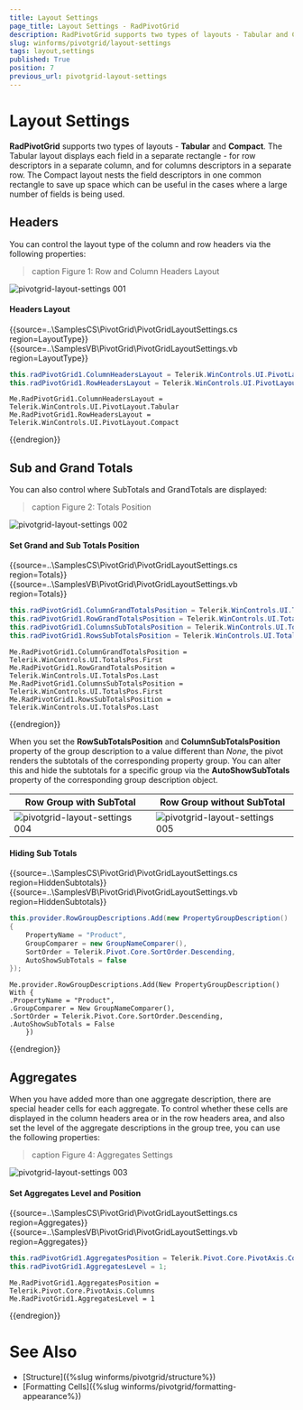 ```yaml
---
title: Layout Settings
page_title: Layout Settings - RadPivotGrid
description: RadPivotGrid supports two types of layouts - Tabular and Compact. You can control the layout type of the column and row headers via the following properties.
slug: winforms/pivotgrid/layout-settings
tags: layout,settings
published: True
position: 7
previous_url: pivotgrid-layout-settings
---
```


# Layout Settings

**RadPivotGrid** supports two types of layouts - __Tabular__ and __Compact__. The Tabular layout displays each field in a separate rectangle - for row descriptors in a separate column, and for columns descriptors in a separate row. The Compact layout nests the field descriptors in one common rectangle to save up space which can be useful in the cases where a large number of fields is being used.

## Headers

You can control the layout type of the column and row headers via the following properties:

>caption Figure 1: Row and Column Headers Layout

![pivotgrid-layout-settings 001](images/pivotgrid-layout-settings001.png)

#### Headers Layout

{{source=..\SamplesCS\PivotGrid\PivotGridLayoutSettings.cs region=LayoutType}} 
{{source=..\SamplesVB\PivotGrid\PivotGridLayoutSettings.vb region=LayoutType}} 

````C#
this.radPivotGrid1.ColumnHeadersLayout = Telerik.WinControls.UI.PivotLayout.Tabular;
this.radPivotGrid1.RowHeadersLayout = Telerik.WinControls.UI.PivotLayout.Compact;

````
````VB.NET
Me.RadPivotGrid1.ColumnHeadersLayout = Telerik.WinControls.UI.PivotLayout.Tabular
Me.RadPivotGrid1.RowHeadersLayout = Telerik.WinControls.UI.PivotLayout.Compact

````

{{endregion}} 

## Sub and Grand Totals

You can also control where SubTotals and GrandTotals are displayed:

>caption Figure 2: Totals Position

![pivotgrid-layout-settings 002](images/pivotgrid-layout-settings002.png)

#### Set Grand and Sub Totals Position

{{source=..\SamplesCS\PivotGrid\PivotGridLayoutSettings.cs region=Totals}} 
{{source=..\SamplesVB\PivotGrid\PivotGridLayoutSettings.vb region=Totals}} 

````C#
this.radPivotGrid1.ColumnGrandTotalsPosition = Telerik.WinControls.UI.TotalsPos.First;
this.radPivotGrid1.RowGrandTotalsPosition = Telerik.WinControls.UI.TotalsPos.Last;
this.radPivotGrid1.ColumnsSubTotalsPosition = Telerik.WinControls.UI.TotalsPos.First;
this.radPivotGrid1.RowsSubTotalsPosition = Telerik.WinControls.UI.TotalsPos.Last;

````
````VB.NET
Me.RadPivotGrid1.ColumnGrandTotalsPosition = Telerik.WinControls.UI.TotalsPos.First
Me.RadPivotGrid1.RowGrandTotalsPosition = Telerik.WinControls.UI.TotalsPos.Last
Me.RadPivotGrid1.ColumnsSubTotalsPosition = Telerik.WinControls.UI.TotalsPos.First
Me.RadPivotGrid1.RowsSubTotalsPosition = Telerik.WinControls.UI.TotalsPos.Last

````

{{endregion}}

When you set the **RowSubTotalsPosition** and **ColumnSubTotalsPosition** property of the group description to a value different than *None*, the pivot renders the subtotals of the corresponding property group. You can alter this and hide the subtotals for a specific group via the **AutoShowSubTotals** property of the corresponding group description object.

|Row Group with SubTotal| Row Group without SubTotal|
|----|----|
![pivotgrid-layout-settings 004](images/pivotgrid-layout-settings004.png)|![pivotgrid-layout-settings 005](images/pivotgrid-layout-settings005.png)|

#### Hiding Sub Totals

{{source=..\SamplesCS\PivotGrid\PivotGridLayoutSettings.cs region=HiddenSubtotals}} 
{{source=..\SamplesVB\PivotGrid\PivotGridLayoutSettings.vb region=HiddenSubtotals}}
````C#
this.provider.RowGroupDescriptions.Add(new PropertyGroupDescription()
{
    PropertyName = "Product",
    GroupComparer = new GroupNameComparer(),
    SortOrder = Telerik.Pivot.Core.SortOrder.Descending,
    AutoShowSubTotals = false
});

````
````VB.NET
Me.provider.RowGroupDescriptions.Add(New PropertyGroupDescription() With {
.PropertyName = "Product",
.GroupComparer = New GroupNameComparer(),
.SortOrder = Telerik.Pivot.Core.SortOrder.Descending,
.AutoShowSubTotals = False
    })

```` 



{{endregion}}

## Aggregates

When you have added more than one aggregate description, there are special header cells for each aggregate. To control whether these cells  are displayed in the column headers area or in the row headers area, and also set the level of the aggregate descriptions in the group tree, you can use the following properties:

>caption Figure 4: Aggregates Settings

![pivotgrid-layout-settings 003](images/pivotgrid-layout-settings003.png)

#### Set Aggregates Level and Position

{{source=..\SamplesCS\PivotGrid\PivotGridLayoutSettings.cs region=Aggregates}} 
{{source=..\SamplesVB\PivotGrid\PivotGridLayoutSettings.vb region=Aggregates}} 

````C#
this.radPivotGrid1.AggregatesPosition = Telerik.Pivot.Core.PivotAxis.Columns;
this.radPivotGrid1.AggregatesLevel = 1;

````
````VB.NET
Me.RadPivotGrid1.AggregatesPosition = Telerik.Pivot.Core.PivotAxis.Columns
Me.RadPivotGrid1.AggregatesLevel = 1

````

{{endregion}}

# See Also

* [Structure]({%slug winforms/pivotgrid/structure%})
* [Formatting Cells]({%slug winforms/pivotgrid/formatting-appearance%})
